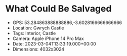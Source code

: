 # What Could Be Salvaged

- GPS: 53.284863888888886,-3.6028166666666666
- Location: Gwrych Castle
- Tags: Interior, Castle
- Camera: Apple iPhone 14 Pro Max
- Date: 2023-03-04T13:33:19.000+00:00
- Dimensions: 4032x3024
